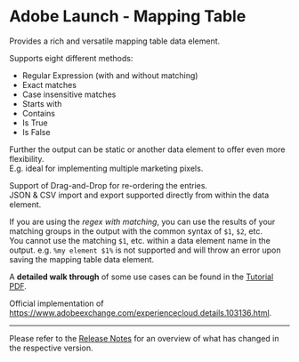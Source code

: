 Adobe Launch - Mapping Table
============================

Provides a rich and versatile mapping table data element.

Supports eight different methods:
* Regular Expression (with and without matching)
* Exact matches
* Case insensitive matches
* Starts with
* Contains
* Is True
* Is False

Further the output can be static or another data element to offer even more flexibility.  
E.g. ideal for implementing multiple marketing pixels.  

Support of Drag-and-Drop for re-ordering the entries.  
JSON & CSV import and export supported directly from within the data element.

If you are using the *regex with matching*, you can use the results of your matching groups in the output with the common syntax of `$1`, `$2`, etc. \
You cannot use the matching `$1`, etc. within a data element name in the output. e.g. `%my element $1%` is not supported and will throw an error upon saving the mapping table data element. 

A **detailed walk through** of some use cases can be found in the [Tutorial PDF](doc/mapping-table-tutorial.pdf).


Official implementation of https://www.adobeexchange.com/experiencecloud.details.103136.html.

-------------------------------------------------------------------------------------------------------------------

Please refer to the [Release Notes](ReleaseNotes.md) for an overview of what has changed in the respective version.